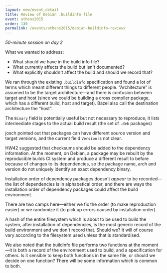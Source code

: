 ```yaml
---
layout: new/event_detail
title: Review of Debian .buildinfo file
event: athens2015
order: 130
permalink: /events/athens2015/debian-buildinfo-review/
---
```


*50-minute session on day 2*

What we wanted to address:

 * What should we have in the build info file?
 * What currently affects the build but isn't documented?
 * What explicitly shouldn't affect the build and should we record that?

We ran through the existing `.buildinfo` specification and found a lot of terms
which meant different things to different people. “Architecture” is assumed to
be the target architecture—and there is confusion between target and host
(since we could be building a cross compiler package, which has a different
build, host and target). Bazel also call the destination architecture the
“host”.

The `Binary` field is potentially useful but not necessary to reproduce; it
lists intermediate stages to the actual build result (the set of `.deb` packages)

josch pointed out that packages can have different source version and target
versions, and the current field `Version` is not clear.

HW42 suggested that checksums should be added to the dependency information.
At the moment, on Debian, a package may be rebuilt by the reproducible builds
CI system and produce a different result to before because of changes to its
dependencies, so the package name, arch and version do not uniquely identify an
exact dependency binary.

Installation order of dependency packages doesn't *appear* to be recorded—the
list of dependencies is in alphabetical order, and there are ways the
installation order of dependency packages could affect the build environment.

There are two camps here—either we fix the order (to make reproduction easier)
or we randomize it (to pick up errors caused by installation order).

A hash of the entire filesystem which is about to be used to build the system,
after installation of dependencies, is the most generic record of the build
environment and we don't record that. Should we? It will of course vary
according to the filesystem used unless that is standardised.

We also noted that the buildinfo file performs two functions at the moment—it
is both a record of the environment used to build, and a specification for
others. Is it sensible to keep both functions in the same file, or should we
decide on one function? There will be some information which is common to both.
